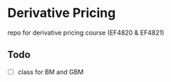 # Derivative Pricing

repo for derivative pricing course (EF4820 & EF4821)

## Todo
- [ ] class for BM and GBM
